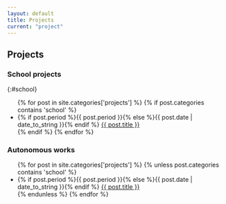 ```yaml
---
layout: default
title: Projects
current: "project"
---
```


Projects
--------

### School projects
{:#school}

<ul class="posts">
{% for post in site.categories['projects'] %}
{% if post.categories contains 'school' %}
<li><span class="margin meta time">{% if post.period %}{{ post.period }}{% else %}{{ post.date | date_to_string }}{% endif %}</span>
<a href="{{ post.url }}">{{ post.title }}</a></li>
{% endif %}
{% endfor %}
</ul>

### Autonomous works

<ul class="posts">
{% for post in site.categories['projects'] %}
{% unless post.categories contains 'school' %}
<li><span class="margin meta time">{% if post.period %}{{ post.period }}{% else %}{{ post.date | date_to_string }}{% endif %}</span>
<a href="{{ post.url }}">{{ post.title }}</a></li>
{% endunless %}
{% endfor %}
</ul>
